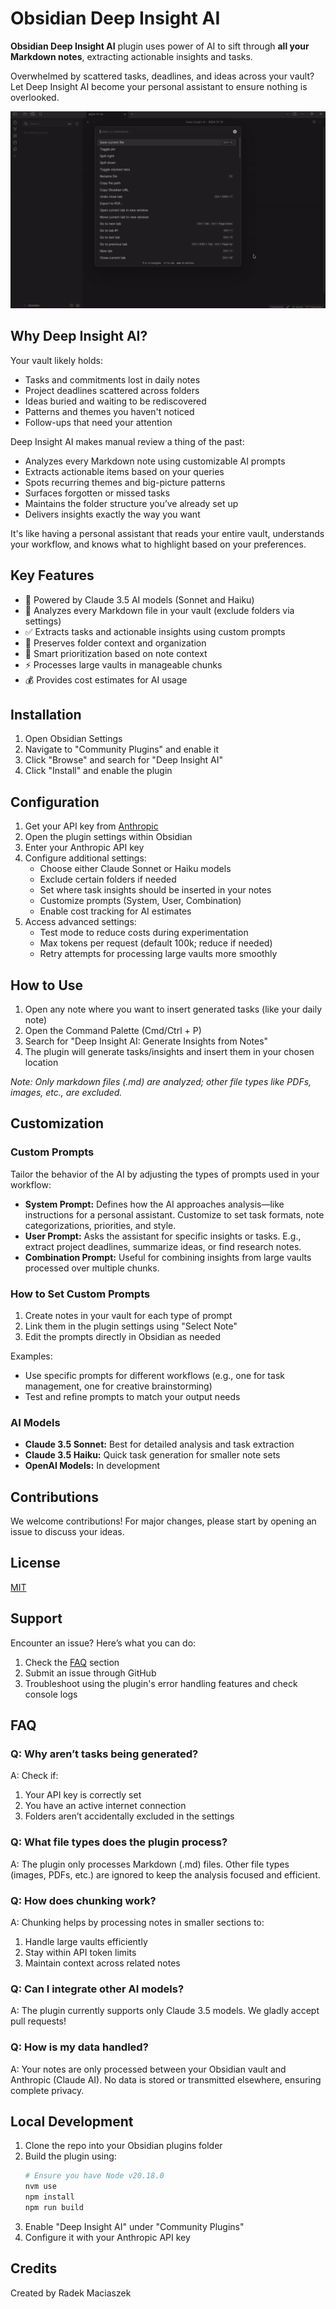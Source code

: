 # Obsidian Deep Insight AI

**Obsidian Deep Insight AI** plugin uses power of AI to sift through **all your Markdown notes**, extracting actionable insights and tasks.

Overwhelmed by scattered tasks, deadlines, and ideas across your vault? Let Deep Insight AI become your personal assistant to ensure nothing is overlooked.

![Deep Insight AI Demo](docs/deep-insight-ai-demo.gif)

## Why Deep Insight AI?

Your vault likely holds:
- Tasks and commitments lost in daily notes
- Project deadlines scattered across folders
- Ideas buried and waiting to be rediscovered
- Patterns and themes you haven't noticed
- Follow-ups that need your attention

Deep Insight AI makes manual review a thing of the past:
- Analyzes every Markdown note using customizable AI prompts
- Extracts actionable items based on your queries
- Spots recurring themes and big-picture patterns
- Surfaces forgotten or missed tasks
- Maintains the folder structure you’ve already set up
- Delivers insights exactly the way you want

It's like having a personal assistant that reads your entire vault, understands your workflow, and knows what to highlight based on your preferences.

## Key Features

- 🤖 Powered by Claude 3.5 AI models (Sonnet and Haiku)
- 📝 Analyzes every Markdown file in your vault (exclude folders via settings)
- ✅ Extracts tasks and actionable insights using custom prompts
- 📁 Preserves folder context and organization
- 🎯 Smart prioritization based on note context
- ⚡ Processes large vaults in manageable chunks
- 💰 Provides cost estimates for AI usage

## Installation

1. Open Obsidian Settings
2. Navigate to "Community Plugins" and enable it
3. Click "Browse" and search for "Deep Insight AI"
4. Click "Install" and enable the plugin

## Configuration

1. Get your API key from [Anthropic](https://console.anthropic.com/settings/keys)
2. Open the plugin settings within Obsidian
3. Enter your Anthropic API key
4. Configure additional settings:
   - Choose either Claude Sonnet or Haiku models
   - Exclude certain folders if needed
   - Set where task insights should be inserted in your notes
   - Customize prompts (System, User, Combination)
   - Enable cost tracking for AI estimates
5. Access advanced settings:
   - Test mode to reduce costs during experimentation
   - Max tokens per request (default 100k; reduce if needed)
   - Retry attempts for processing large vaults more smoothly

## How to Use

1. Open any note where you want to insert generated tasks (like your daily note)
2. Open the Command Palette (Cmd/Ctrl + P)
3. Search for "Deep Insight AI: Generate Insights from Notes"
4. The plugin will generate tasks/insights and insert them in your chosen location

*Note: Only markdown files (.md) are analyzed; other file types like PDFs, images, etc., are excluded.*

## Customization

### Custom Prompts

Tailor the behavior of the AI by adjusting the types of prompts used in your workflow:

- **System Prompt:** Defines how the AI approaches analysis—like instructions for a personal assistant. Customize to set task formats, note categorizations, priorities, and style.
- **User Prompt:** Asks the assistant for specific insights or tasks. E.g., extract project deadlines, summarize ideas, or find research notes.
- **Combination Prompt:** Useful for combining insights from large vaults processed over multiple chunks.

### How to Set Custom Prompts

1. Create notes in your vault for each type of prompt
2. Link them in the plugin settings using "Select Note"
3. Edit the prompts directly in Obsidian as needed

Examples:
- Use specific prompts for different workflows (e.g., one for task management, one for creative brainstorming)
- Test and refine prompts to match your output needs

### AI Models

- **Claude 3.5 Sonnet:** Best for detailed analysis and task extraction
- **Claude 3.5 Haiku:** Quick task generation for smaller note sets
- **OpenAI Models:** In development

## Contributions

We welcome contributions! For major changes, please start by opening an issue to discuss your ideas.

## License

[MIT](LICENSE)

## Support 

Encounter an issue? Here’s what you can do:
1. Check the [FAQ](#faq) section
2. Submit an issue through GitHub
3. Troubleshoot using the plugin's error handling features and check console logs

## FAQ

### Q: Why aren’t tasks being generated?
A: Check if:
1. Your API key is correctly set
2. You have an active internet connection
3. Folders aren’t accidentally excluded in the settings

### Q: What file types does the plugin process?
A: The plugin only processes Markdown (.md) files. Other file types (images, PDFs, etc.) are ignored to keep the analysis focused and efficient.

### Q: How does chunking work?
A: Chunking helps by processing notes in smaller sections to:
1. Handle large vaults efficiently
2. Stay within API token limits
3. Maintain context across related notes

### Q: Can I integrate other AI models?
A: The plugin currently supports only Claude 3.5 models. We gladly accept pull requests!

### Q: How is my data handled?
A: Your notes are only processed between your Obsidian vault and Anthropic (Claude AI). No data is stored or transmitted elsewhere, ensuring complete privacy.

## Local Development

1. Clone the repo into your Obsidian plugins folder
2. Build the plugin using:
   ```bash
   # Ensure you have Node v20.18.0
   nvm use
   npm install
   npm run build
   ```
3. Enable "Deep Insight AI" under "Community Plugins"
4. Configure it with your Anthropic API key

## Credits

Created by Radek Maciaszek

